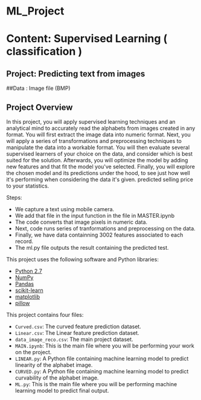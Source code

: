 # ML_Project
# Content: Supervised Learning ( classification )
## Project: Predicting text from images


##Data : Image file (BMP)
## Project Overview
In this project, you will apply supervised learning techniques and an analytical mind to accurately read the alphabets from images created in any format. You will first extract the image data into numeric format. Next, you will apply a series of transformations and preprocessing techniques to manipulate the data into a workable format. You will then evaluate several supervised learners of your choice on the data, and consider which is best suited for the solution. Afterwards, you will optimize the model by adding new features and that fit the model you've selected. Finally, you will explore the chosen model and its predictions under the hood, to see just how well it's performing when considering the data it's given.
predicted selling price to your statistics.

Steps:
- We capture a text using mobile camera.
- We add that file in the input function in the file in MASTER.ipynb
- The code converts that image pixels in numeric data.
- Next, code runs series of tranformations and preprocessing on the data.
- Finally, we have data containning 3002 features associated to each record.
- The ml.py file outputs the result containing the predicted test.

This project uses the following software and Python libraries:

- [Python 2.7](https://www.python.org/download/releases/2.7/)
- [NumPy](http://www.numpy.org/)
- [Pandas](http://pandas.pydata.org/)
- [scikit-learn](http://scikit-learn.org/stable/)
- [matplotlib](http://matplotlib.org/)
- [pillow](https://pillow.readthedocs.io/)



This project contains four files:


- `Curved.csv`: The curved feature prediction dataset.
- `Linear.csv`: The Linear feature prediction dataset.
- `data_image_reco.csv`: The main project dataset. 
- `MAIN.ipynb`: This is the main file where you will be performing your work on the project.
- `LINEAR.py`: A Python file containing machine learning model to predict linearity of the alphabet image.
- `CURVED.py`: A Python file containing machine learning model to predict curvability of the alphabet image.
- `ML.py`: This is the main file where  you will be performing machine learning model to predict final output.









